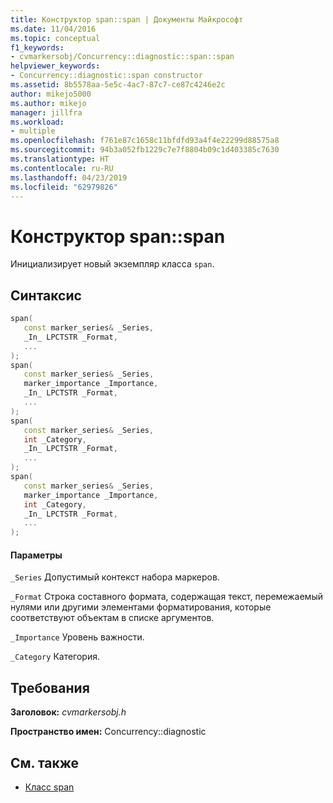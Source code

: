 ```yaml
---
title: Конструктор span::span | Документы Майкрософт
ms.date: 11/04/2016
ms.topic: conceptual
f1_keywords:
- cvmarkersobj/Concurrency::diagnostic::span::span
helpviewer_keywords:
- Concurrency::diagnostic::span constructor
ms.assetid: 8b5578aa-5e5c-4ac7-87c7-ce87c4246e2c
author: mikejo5000
ms.author: mikejo
manager: jillfra
ms.workload:
- multiple
ms.openlocfilehash: f761e87c1658c11bfdfd93a4f4e22299d88575a8
ms.sourcegitcommit: 94b3a052fb1229c7e7f8804b09c1d403385c7630
ms.translationtype: HT
ms.contentlocale: ru-RU
ms.lasthandoff: 04/23/2019
ms.locfileid: "62979826"
---
```

# <a name="spanspan-constructor"></a>Конструктор span::span

Инициализирует новый экземпляр класса `span`.

## <a name="syntax"></a>Синтаксис

```cpp
span(
   const marker_series& _Series,
   _In_ LPCTSTR _Format,
   ...
);
span(
   const marker_series& _Series,
   marker_importance _Importance,
   _In_ LPCTSTR _Format,
   ...
);
span(
   const marker_series& _Series,
   int _Category,
   _In_ LPCTSTR _Format,
   ...
);
span(
   const marker_series& _Series,
   marker_importance _Importance,
   int _Category,
   _In_ LPCTSTR _Format,
   ...
);
```

#### <a name="parameters"></a>Параметры

`_Series` Допустимый контекст набора маркеров.

`_Format` Строка составного формата, содержащая текст, перемежаемый нулями или другими элементами форматирования, которые соответствуют объектам в списке аргументов.

`_Importance` Уровень важности.

`_Category` Категория.

## <a name="requirements"></a>Требования

**Заголовок:** *cvmarkersobj.h*

**Пространство имен:** Concurrency::diagnostic

## <a name="see-also"></a>См. также

- [Класс span](../profiling/span-class.md)